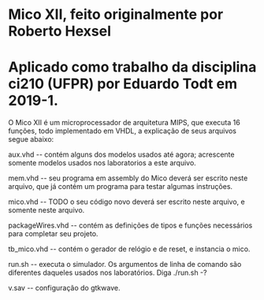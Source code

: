 # Mico XII, feito originalmente por Roberto Hexsel
# Aplicado como trabalho da disciplina ci210 (UFPR) por Eduardo Todt em 2019-1.

O Mico XII é um microprocessador de arquitetura MIPS, que executa 16 funções, todo implementado em VHDL,
a explicação de seus arquivos segue abaixo:

aux.vhd -- contém alguns dos modelos usados até agora; acrescente somente
           modelos usados nos laboratorios a este arquivo.

mem.vhd -- seu programa em assembly do Mico deverá ser escrito neste
	   arquivo, que já contém um programa para testar algumas instruções.

mico.vhd -- TODO o seu código novo deverá ser escrito neste arquivo, e
            somente neste arquivo.

packageWires.vhd -- contém as definições de tipos e funções necessários
                    para completar seu projeto.

tb_mico.vhd -- contém o gerador de relógio e de reset, e instancia o mico.

run.sh -- executa o simulador.  Os argumentos de linha de comando são
          diferentes daqueles usados nos laboratórios. Diga  ./run.sh -?

v.sav -- configuração do gtkwave.
